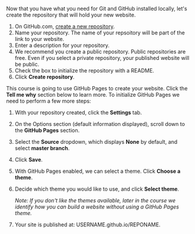 Now that you have what you need for Git and GitHub installed locally, let's create the repository that will hold your new website.

1. On GitHub.com, [create a new repository](https://github.com/new).
1. Name your repository. The name of your repsoitory will be part of the link to your website.
1. Enter a description for your repository.
1. We recommend you create a public repository. Public repositories are free. Even if you select a private repository, your published website will be public.
1. Check the box to initialize the repository with a README.
1. Click **Create repository**.

This course is going to use GitHub Pages to create your website. Click the **Tell me why** section below to learn more. To initialize GitHub Pages we need to perform a few more steps:

1. With your repository created, click the **Settings** tab.
1. On the Options section (default information displayed), scroll down to the **GitHub Pages** section.
1. Select the **Source** dropdown, which displays **None** by default, and select **master branch**.
1. Click **Save**.
1. With GitHub Pages enabled, we can select a theme. Click **Choose a theme**.
1. Decide which theme you would like to use, and click **Select theme**.

      *Note: If you don't like the themes available, later in the course we identify how you can build a website without using a GitHub Pages theme.* 

1. Your site is published at: USERNAME.github.io/REPONAME.
